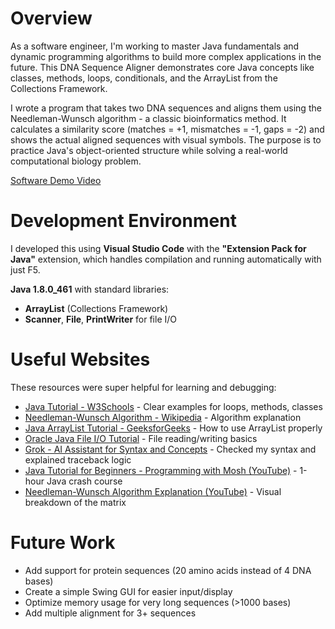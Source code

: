 # Overview

As a software engineer, I'm working to master Java fundamentals and dynamic programming algorithms to build more complex applications in the future. This DNA Sequence Aligner demonstrates core Java concepts like classes, methods, loops, conditionals, and the ArrayList from the Collections Framework.

I wrote a program that takes two DNA sequences and aligns them using the Needleman-Wunsch algorithm - a classic bioinformatics method. It calculates a similarity score (matches = +1, mismatches = -1, gaps = -2) and shows the actual aligned sequences with visual symbols. The purpose is to practice Java's object-oriented structure while solving a real-world computational biology problem.

[Software Demo Video](makingvideotoinputhere)

# Development Environment

I developed this using **Visual Studio Code** with the **"Extension Pack for Java"** extension, which handles compilation and running automatically with just F5.

**Java 1.8.0_461** with standard libraries:

- **ArrayList** (Collections Framework)
- **Scanner**, **File**, **PrintWriter** for file I/O

# Useful Websites

These resources were super helpful for learning and debugging:

- [Java Tutorial - W3Schools](https://www.w3schools.com/java/) - Clear examples for loops, methods, classes
- [Needleman-Wunsch Algorithm - Wikipedia](https://en.wikipedia.org/wiki/Needleman–Wunsch_algorithm) - Algorithm explanation
- [Java ArrayList Tutorial - GeeksforGeeks](https://www.geeksforgeeks.org/arraylist-in-java/) - How to use ArrayList properly
- [Oracle Java File I/O Tutorial](https://docs.oracle.com/javase/tutorial/essential/io/) - File reading/writing basics
- [Grok - AI Assistant for Syntax and Concepts](https://grok.x.ai/) - Checked my syntax and explained traceback logic
- [Java Tutorial for Beginners - Programming with Mosh (YouTube)](https://www.youtube.com/watch?v=eIrMbAQSU34) - 1-hour Java crash course
- [Needleman-Wunsch Algorithm Explanation (YouTube)](https://www.youtube.com/watch?v=of3B02hZGS0) - Visual breakdown of the matrix

# Future Work

- Add support for protein sequences (20 amino acids instead of 4 DNA bases)
- Create a simple Swing GUI for easier input/display
- Optimize memory usage for very long sequences (>1000 bases)
- Add multiple alignment for 3+ sequences
